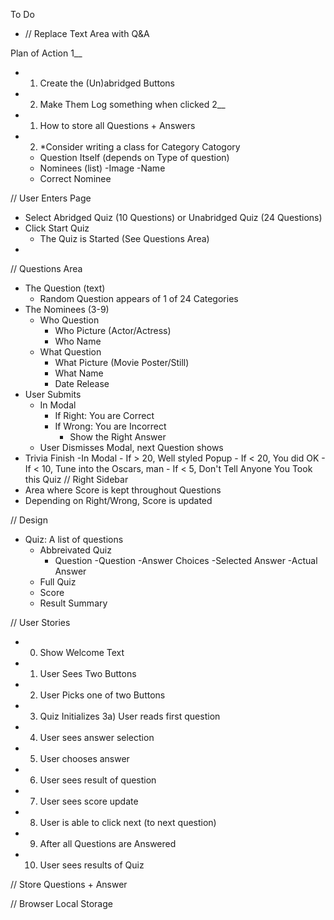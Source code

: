 To Do
* // Replace Text Area with Q&A



Plan of Action
1__
* 1. Create the (Un)abridged Buttons 
* 2. Make Them Log something when clicked
2__
* 1. How to store all Questions + Answers
* 2. *Consider writing a class for Category
    Catogory
    - Question Itself (depends on Type of question) 
    - Nominees (list)
        -Image
        -Name
    - Correct Nominee


// User Enters Page
- Select Abridged Quiz (10 Questions) or Unabridged Quiz (24 Questions)
- Click Start Quiz
    - The Quiz is Started (See Questions Area)
- 
// Questions Area
- The Question (text)
    - Random Question appears of 1 of 24 Categories
- The Nominees (3-9)
    - Who Question
        - Who Picture (Actor/Actress)
        - Who Name
    - What Question
        - What Picture (Movie Poster/Still)
        - What Name
        - Date Release
- User Submits
    - In Modal
        - If Right: You are Correct
        - If Wrong: You are Incorrect
            - Show the Right Answer
    - User Dismisses Modal, next Question shows
- Trivia Finish
    -In Modal
        - If > 20, Well styled Popup
        - If < 20, You did OK
        - If < 10, Tune into the Oscars, man
        - If < 5, Don't Tell Anyone You Took this Quiz
// Right Sidebar
- Area where Score is kept throughout Questions
- Depending on Right/Wrong, Score is updated

// Design
- Quiz: A list of questions
    - Abbreivated Quiz
        - Question
            -Question
            -Answer Choices
            -Selected Answer
            -Actual Answer
    - Full Quiz
    - Score
    - Result Summary

// User Stories
* 0) Show Welcome Text
* 1) User Sees Two Buttons
* 2) User Picks one of two Buttons
* 3) Quiz Initializes
  3a) User reads first question
* 4) User sees answer selection
* 5) User chooses answer
* 6) User sees result of question
* 7) User sees score update
* 8) User is able to click next (to next question)
* 9) After all Questions are Answered
* 10) User sees results of Quiz 

// Store Questions + Answer

// Browser Local Storage
